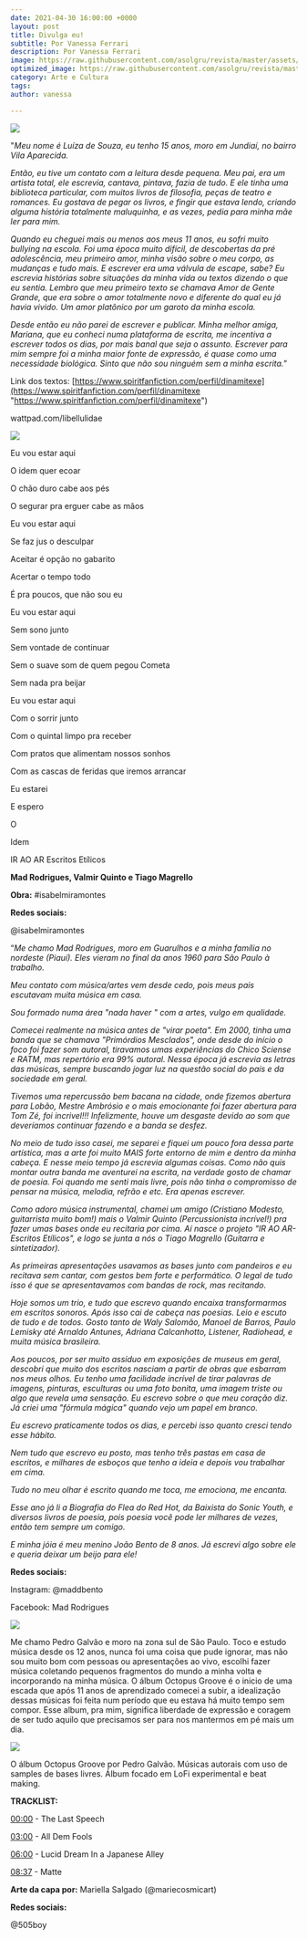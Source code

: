 ```yaml
---
date: 2021-04-30 16:00:00 +0000
layout: post
title: Divulga eu!
subtitle: Por Vanessa Ferrari
description: Por Vanessa Ferrari
image: https://raw.githubusercontent.com/asolgru/revista/master/assets/img/outros/ed1/4.jpg
optimized_image: https://raw.githubusercontent.com/asolgru/revista/master/assets/img/outros/ed1/4.jpg
category: Arte e Cultura
tags: 
author: vanessa

---
```

![](https://i.imgur.com/oKfMABW.jpg)

"_Meu nome é Luíza de Souza, eu tenho 15 anos, moro em Jundiaí, no bairro Vila Aparecida._

_Então, eu tive um contato com a leitura desde pequena. Meu pai, era um artista total, ele escrevia, cantava, pintava, fazia de tudo. E ele tinha uma biblioteca particular, com muitos livros de filosofia, peças de teatro e romances. Eu gostava de pegar os livros, e fingir que estava lendo, criando alguma história totalmente maluquinha, e as vezes, pedia para minha mãe ler para mim._

_Quando eu cheguei mais ou menos aos meus 11 anos, eu sofri muito bullying na escola. Foi uma época muito difícil, de descobertas da pré adolescência, meu primeiro amor, minha visão sobre o meu corpo, as mudanças e tudo mais. E escrever era uma válvula de escape, sabe? Eu escrevia histórias sobre situações da minha vida ou textos dizendo o que eu sentia. Lembro que meu primeiro texto se chamava Amor de Gente Grande, que era sobre o amor totalmente novo e diferente do qual eu já havia vivido. Um amor platônico por um garoto da minha escola._

_Desde então eu não parei de escrever e publicar. Minha melhor amiga, Mariana, que eu conheci numa plataforma de escrita, me incentiva a escrever todos os dias, por mais banal que seja o assunto. Escrever para mim sempre foi a minha maior fonte de expressão, é quase como uma necessidade biológica. Sinto que não sou ninguém sem a minha escrita."_

Link dos textos: [https://www.spiritfanfiction.com/perfil/dinamitexe](https://www.spiritfanfiction.com/perfil/dinamitexe "https://www.spiritfanfiction.com/perfil/dinamitexe")

wattpad.com/libellulidae

  
![](https://i.imgur.com/ZM2hz6u.jpg)

Eu vou estar aqui

O idem quer ecoar

O chão duro cabe aos pés

O segurar pra erguer cabe as mãos

Eu vou estar aqui

Se faz jus o desculpar

Aceitar é opção no gabarito

Acertar o tempo todo

É pra poucos, que não sou eu

Eu vou estar aqui

Sem sono junto

Sem vontade de continuar

Sem o suave som de quem pegou Cometa

Sem nada pra beijar

Eu vou estar aqui

Com o sorrir junto

Com o quintal limpo pra receber

Com pratos que alimentam nossos sonhos

Com as cascas de feridas que iremos arrancar

Eu estarei

E espero

O

Idem

IR AO AR Escritos Etílicos

**Mad Rodrigues, Valmir Quinto e Tiago Magrello**

**Obra:** #isabelmiramontes

**Redes sociais:**

@isabelmiramontes

“_Me chamo Mad Rodrigues, moro em Guarulhos e a minha família no nordeste (Piauí). Eles vieram no final da anos 1960 para São Paulo à trabalho._

_Meu contato com música/artes vem desde cedo, pois meus pais escutavam muita música em casa._

_Sou formado numa área "nada haver " com a artes, vulgo em qualidade._

_Comecei realmente na música antes de "virar poeta". Em 2000, tinha uma banda que se chamava "Primórdios Mesclados", onde desde do início o foco foi fazer som autoral, tiravamos umas experiências do Chico Sciense e RATM, mas repertório era 99% autoral. Nessa época já escrevia as letras das músicas, sempre buscando jogar luz na questão social do país e da sociedade em geral._

_Tivemos uma repercussão bem bacana na cidade, onde fizemos abertura para Lobão, Mestre Ambrósio e o mais emocionante foi fazer abertura para Tom Zé, foi incrivel!!! Infelizmente, houve um desgaste devido ao som que deveríamos continuar fazendo e a banda se desfez._

_No meio de tudo isso casei, me separei e fiquei um pouco fora dessa parte artística, mas a arte foi muito MAIS forte entorno de mim e dentro da minha cabeça. E nesse meio tempo já escrevia algumas coisas. Como não quis montar outra banda me aventurei na escrita, na verdade gosto de chamar de poesia. Foi quando me senti mais livre, pois não tinha o compromisso de pensar na música, melodia, refrão e etc. Era apenas escrever._

_Como adoro música instrumental, chamei um amigo (Cristiano Modesto, guitarrista muito bom!) mais o Valmir Quinto (Percussionista incrível!) pra fazer umas bases onde eu recitaria por cima. Aí nasce o projeto "IR AO AR- Escritos Etílicos", e logo se junta a nós o Tiago Magrello (Guitarra e sintetizador)._

_As primeiras apresentações usavamos as bases junto com pandeiros e eu recitava sem cantar, com gestos bem forte e performático. O legal de tudo isso é que se apresentavamos com bandas de rock, mas recitando._

_Hoje somos um trio, e tudo que escrevo quando encaixa transformarmos em escritos sonoros. Após isso cai de cabeça nas poesias. Leio e escuto de tudo e de todos. Gosto tanto de Waly Salomão, Manoel de Barros, Paulo Lemisky até Arnaldo Antunes, Adriana Calcanhotto, Listener, Radiohead, e muita música brasileira._

_Aos poucos, por ser muito assíduo em exposições de museus em geral, descobri que muito dos escritos nasciam a partir de obras que esbarram nos meus olhos. Eu tenho uma facilidade incrível de tirar palavras de imagens, pinturas, esculturas ou uma foto bonita, uma imagem triste ou algo que revela uma sensação. Eu escrevo sobre o que meu coração diz. Já criei uma "fórmula mágica" quando vejo um papel em branco._

_Eu escrevo praticamente todos os dias, e percebi isso quanto cresci tendo esse hábito._

_Nem tudo que escrevo eu posto, mas tenho três pastas em casa de escritos, e milhares de esboços que tenho a ideia e depois vou trabalhar em cima._

_Tudo no meu olhar é escrito quando me toca, me emociona, me encanta._

_Esse ano já li a Biografia do Flea do Red Hot, da Baixista do Sonic Youth, e diversos livros de poesia, pois poesia você pode ler milhares de vezes, então tem sempre um comigo._

_E minha jóia é meu menino João Bento de 8 anos. Já escrevi algo sobre ele e queria deixar um beijo para ele!_

**Redes sociais:**

Instagram: @maddbento

Facebook: Mad Rodrigues

![](https://i.imgur.com/X0w2frC.jpg)

Me chamo Pedro Galvão e moro na zona sul de São Paulo. Toco e estudo música desde os 12 anos, nunca foi uma coisa que pude ignorar, mas não sou muito bom com pessoas ou apresentações ao vivo, escolhi fazer música coletando pequenos fragmentos do mundo a minha volta e incorporando na minha música. O álbum Octopus Groove é o inicio de uma escada que após 11 anos de aprendizado comecei a subir, a idealização dessas músicas foi feita num período que eu estava há muito tempo sem compor. Esse album, pra mim, significa liberdade de expressão e coragem de ser tudo aquilo que precisamos ser para nos mantermos em pé mais um dia.

![](https://i.imgur.com/mp43Vcq.png)

O álbum Octopus Groove por Pedro Galvão. Músicas autorais com uso de samples de bases livres. Álbum focado em LoFi experimental e beat making.

**TRACKLIST:**

[00:00](https://www.youtube.com/watch?v=6XHvuDTH06o&t=0s) - The Last Speech

[03:00](https://www.youtube.com/watch?v=6XHvuDTH06o&t=180s) - All Dem Fools

[06:00](https://www.youtube.com/watch?v=6XHvuDTH06o&t=360s) - Lucid Dream In a Japanese Alley

[08:37](https://www.youtube.com/watch?v=6XHvuDTH06o&t=517s) - Matte

**Arte da capa por:** Mariella Salgado (@mariecosmicart)

**Redes sociais:**

@505boy
